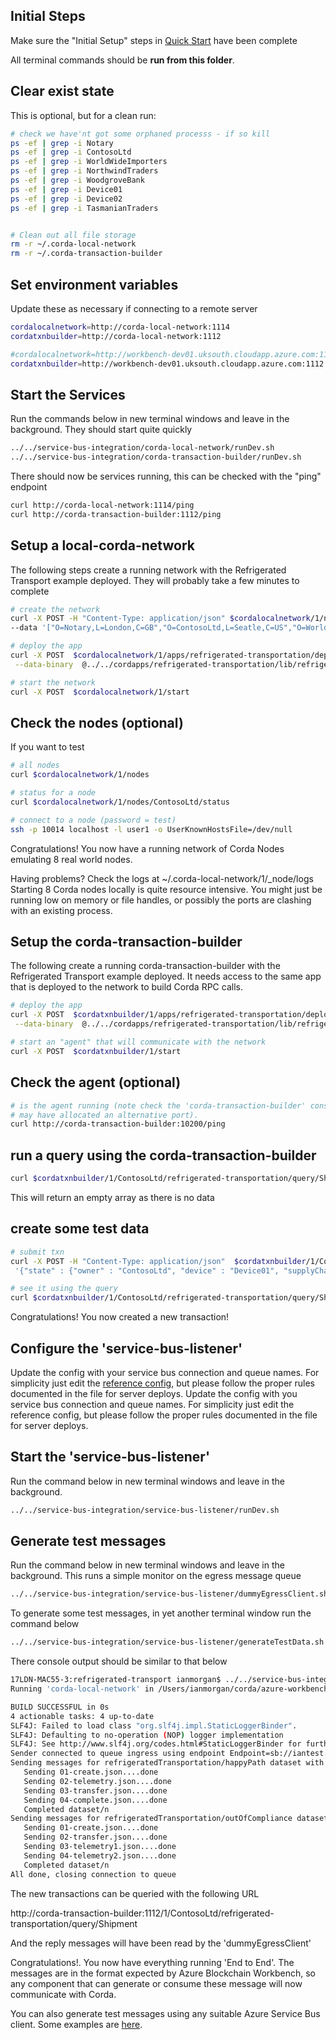 
## Initial Steps 

Make sure the "Initial Setup" steps in [Quick Start](../../service-bus-integration/docs/QuickStart.md) 
have been complete 

All terminal commands should be **run from this folder**. 

## Clear exist state 

This is optional, but for a clean run:

```bash
# check we have'nt got some orphaned processs - if so kill
ps -ef | grep -i Notary
ps -ef | grep -i ContosoLtd
ps -ef | grep -i WorldWideImporters
ps -ef | grep -i NorthwindTraders
ps -ef | grep -i WoodgroveBank
ps -ef | grep -i Device01
ps -ef | grep -i Device02
ps -ef | grep -i TasmanianTraders


# Clean out all file storage 
rm -r ~/.corda-local-network
rm -r ~/.corda-transaction-builder
```

## Set environment variables 

Update these as necessary if connecting to a remote server 

```bash
cordalocalnetwork=http://corda-local-network:1114
cordatxnbuilder=http://corda-local-network:1112

#cordalocalnetwork=http://workbench-dev01.uksouth.cloudapp.azure.com:1114
cordatxnbuilder=http://workbench-dev01.uksouth.cloudapp.azure.com:1112


```

## Start the Services 

Run the commands below in new terminal windows and leave in the background. They 
should start quite quickly 

```bash
../../service-bus-integration/corda-local-network/runDev.sh 
../../service-bus-integration/corda-transaction-builder/runDev.sh 
```

There should now be services running, this can be checked with the "ping" endpoint

```bash
curl http://corda-local-network:1114/ping
curl http://corda-transaction-builder:1112/ping
```

## Setup a local-corda-network

The following steps create a running network with the Refrigerated Transport example
deployed. They will probably take a few minutes to complete

```bash
# create the network
curl -X POST -H "Content-Type: application/json" $cordalocalnetwork/1/nodes/create \
--data '["O=Notary,L=London,C=GB","O=ContosoLtd,L=Seatle,C=US","O=WorldWideImporters,L=Memphhsis,C=US","O=NorthwindTraders,L=Copenhagen,C=DK","O=WoodgroveBank,L=london,C=GB","O=Device01,L=london,C=GB","O=Device02,L=Shanghai,C=CN","O=TasmanianTraders,L=Bentonville,C=US"]'

# deploy the app
curl -X POST  $cordalocalnetwork/1/apps/refrigerated-transportation/deploy \
 --data-binary  @../../cordapps/refrigerated-transportation/lib/refrigerated-transportation.jar 

# start the network 
curl -X POST  $cordalocalnetwork/1/start 
```

## Check the nodes (optional)

If you want to test 

```bash
# all nodes
curl $cordalocalnetwork/1/nodes

# status for a node 
curl $cordalocalnetwork/1/nodes/ContosoLtd/status

# connect to a node (password = test)
ssh -p 10014 localhost -l user1 -o UserKnownHostsFile=/dev/null 

```

Congratulations! You now have a running network of Corda Nodes emulating 8 real
world nodes. 

Having problems? Check the logs at ~/.corda-local-network/1/<nodename>_node/logs 
Starting 8 Corda nodes locally is quite resource intensive. You might just be running 
low on memory or file handles, or possibly the ports are clashing with an existing process.


## Setup the corda-transaction-builder

The following create a running corda-transaction-builder with the  Refrigerated Transport example
deployed. It needs access to the same app that is deployed to the network 
to build Corda RPC calls.

```bash
# deploy the app
curl -X POST  $cordatxnbuilder/1/apps/refrigerated-transportation/deploy \
 --data-binary  @../../cordapps/refrigerated-transportation/lib/refrigerated-transportation.jar 

# start an "agent" that will communicate with the network
curl -X POST  $cordatxnbuilder/1/start
```

## Check the agent (optional)

```bash
# is the agent running (note check the 'corda-transaction-builder' console as it 
# may have allocated an alternative port). 
curl http://corda-transaction-builder:10200/ping
```

## run a query using the corda-transaction-builder

```bash
curl $cordatxnbuilder/1/ContosoLtd/refrigerated-transportation/query/Shipment
```

This will return an empty array as there is no data

## create some test data 

```bash
# submit txn
curl -X POST -H "Content-Type: application/json"  $cordatxnbuilder/1/ContosoLtd/refrigerated-transportation/flows/CreateFlow/run --data \
 '{"state" : {"owner" : "ContosoLtd", "device" : "Device01", "supplyChainOwner" : "WorldWideImporters","supplyChainObserver" : "WoodgroveBank", "minHumidity" : 20, "maxHumidity" : 50, "minTemperature" : -10,"maxTemperature" : 0 }}'

# see it using the query 
curl $cordatxnbuilder/1/ContosoLtd/refrigerated-transportation/query/Shipment
``` 

Congratulations! You now created a new transaction!

## Configure the 'service-bus-listener' 

Update the config with your service bus connection and queue names. For simplicity 
just edit the [reference config](../../service-bus-listener/src/main/resources/reference.conf), but
please follow the proper rules documented in the file for server deploys. Update the config with you service bus connection 
and queue names. For simplicity just edit the reference config, but please 
follow the proper rules documented in the file for server deploys.

## Start the 'service-bus-listener' 

Run the command below in new terminal windows and leave in the background.

```bash
../../service-bus-integration/service-bus-listener/runDev.sh 
```

## Generate test messages 

Run the command below in new terminal windows and leave in the background. This 
runs a simple monitor on the egress message queue

```bash
../../service-bus-integration/service-bus-listener/dummyEgressClient.sh
```

To generate some test messages, in yet another terminal window run the command below


```bash
../../service-bus-integration/service-bus-listener/generateTestData.sh
```

There console output should be similar to that below 

```bash
17LDN-MAC55-3:refrigerated-transport ianmorgan$ ../../service-bus-integration/service-bus-listener/generateTestData.sh
Running 'corda-local-network' in /Users/ianmorgan/corda/azure-workbench-2/service-bus-integration/service-bus-listener

BUILD SUCCESSFUL in 0s
4 actionable tasks: 4 up-to-date
SLF4J: Failed to load class "org.slf4j.impl.StaticLoggerBinder".
SLF4J: Defaulting to no-operation (NOP) logger implementation
SLF4J: See http://www.slf4j.org/codes.html#StaticLoggerBinder for further details.
Sender connected to queue ingress using endpoint Endpoint=sb://iantest.servicebus.windows.net/;SharedAccessKeyName=RootManageSharedAccessKey;SharedAccessKey=7eXlKWeW6INnbP6WHl5iNRwj/J4c999AUcoQwzwIjr0=
Sending messages for refrigeratedTransportation/happyPath dataset with linearId of 6fcd4e25-fb0c-4ada-b40e-f0ba738b1c3f
   Sending 01-create.json....done
   Sending 02-telemetry.json....done
   Sending 03-transfer.json....done
   Sending 04-complete.json....done
   Completed dataset/n
Sending messages for refrigeratedTransportation/outOfCompliance dataset with linearId of 5d3064f5-3351-4855-80ba-2ea7ca122333
   Sending 01-create.json....done
   Sending 02-transfer.json....done
   Sending 03-telemetry1.json....done
   Sending 04-telemetry2.json....done
   Completed dataset/n
All done, closing connection to queue
```

The new transactions can be queried with the following URL

http://corda-transaction-builder:1112/1/ContosoLtd/refrigerated-transportation/query/Shipment

And the reply messages will have been read by the 'dummyEgressClient'

Congratulations!. You now have everything running 'End to End'. The messages are 
in the format expected by Azure Blockchain Workbench, so any component that can generate
or consume these message will now communicate with Corda.  


You can also generate test messages using any suitable Azure Service Bus client. Some
examples are [here](../../service-bus-integration/service-bus-listener/src/test/resources/datasets).


